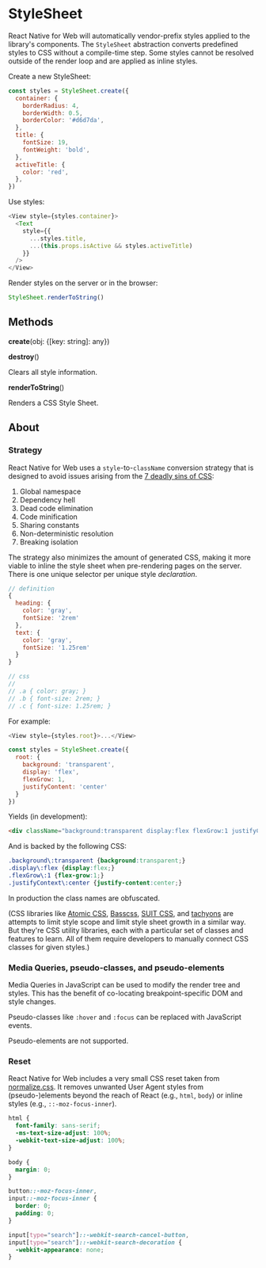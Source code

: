 # StyleSheet

React Native for Web will automatically vendor-prefix styles applied to the
library's components. The `StyleSheet` abstraction converts predefined styles
to CSS without a compile-time step. Some styles cannot be resolved outside of
the render loop and are applied as inline styles.

Create a new StyleSheet:

```js
const styles = StyleSheet.create({
  container: {
    borderRadius: 4,
    borderWidth: 0.5,
    borderColor: '#d6d7da',
  },
  title: {
    fontSize: 19,
    fontWeight: 'bold',
  },
  activeTitle: {
    color: 'red',
  },
})
```

Use styles:

```js
<View style={styles.container}>
  <Text
    style={{
      ...styles.title,
      ...(this.props.isActive && styles.activeTitle)
    }}
  />
</View>
```

Render styles on the server or in the browser:

```js
StyleSheet.renderToString()
```

## Methods

**create**(obj: {[key: string]: any})

**destroy**()

Clears all style information.

**renderToString**()

Renders a CSS Style Sheet.

## About

### Strategy

React Native for Web uses a `style`-to-`className` conversion strategy that is
designed to avoid issues arising from the [7 deadly sins of
CSS](https://speakerdeck.com/vjeux/react-css-in-js):

1. Global namespace
2. Dependency hell
3. Dead code elimination
4. Code minification
5. Sharing constants
6. Non-deterministic resolution
7. Breaking isolation

The strategy also minimizes the amount of generated CSS, making it more viable
to inline the style sheet when pre-rendering pages on the server. There is one
unique selector per unique style _declaration_.

```js
// definition
{
  heading: {
    color: 'gray',
    fontSize: '2rem'
  },
  text: {
    color: 'gray',
    fontSize: '1.25rem'
  }
}

// css
//
// .a { color: gray; }
// .b { font-size: 2rem; }
// .c { font-size: 1.25rem; }
```

For example:

```js
<View style={styles.root}>...</View>

const styles = StyleSheet.create({
  root: {
    background: 'transparent',
    display: 'flex',
    flexGrow: 1,
    justifyContent: 'center'
  }
})
```

Yields (in development):

```html
<div className="background:transparent display:flex flexGrow:1 justifyContent:center">...</div>
```

And is backed by the following CSS:

```css
.background\:transparent {background:transparent;}
.display\:flex {display:flex;}
.flexGrow\:1 {flex-grow:1;}
.justifyContext\:center {justify-content:center;}
```

In production the class names are obfuscated.

(CSS libraries like [Atomic CSS](http://acss.io/),
[Basscss](http://www.basscss.com/), [SUIT CSS](https://suitcss.github.io/), and
[tachyons](http://tachyons.io/) are attempts to limit style scope and limit
style sheet growth in a similar way. But they're CSS utility libraries, each with a
particular set of classes and features to learn. All of them require developers
to manually connect CSS classes for given styles.)

### Media Queries, pseudo-classes, and pseudo-elements

Media Queries in JavaScript can be used to modify the render tree and styles.
This has the benefit of co-locating breakpoint-specific DOM and style changes.

Pseudo-classes like `:hover` and `:focus` can be replaced with JavaScript
events.

Pseudo-elements are not supported.

### Reset

React Native for Web includes a very small CSS reset taken from
[normalize.css](https://necolas.github.io/normalize.css/). It removes unwanted
User Agent styles from (pseudo-)elements beyond the reach of React (e.g.,
`html`, `body`) or inline styles (e.g., `::-moz-focus-inner`).

```css
html {
  font-family: sans-serif;
  -ms-text-size-adjust: 100%;
  -webkit-text-size-adjust: 100%;
}

body {
  margin: 0;
}

button::-moz-focus-inner,
input::-moz-focus-inner {
  border: 0;
  padding: 0;
}

input[type="search"]::-webkit-search-cancel-button,
input[type="search"]::-webkit-search-decoration {
  -webkit-appearance: none;
}
```
